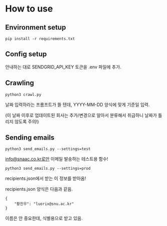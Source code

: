 # How to use
## Environment setup
```pip install -r requirements.txt```

## Config setup
안내하는 대로 SENDGRID_API_KEY 토큰을 .env 파일에 추가.

## Crawling
```python3 crawl.py```

날짜 입력하라는 프롬프트가 뜰 텐데, YYYY-MM-DD 양식에 맞게 기준일 입력.

(이 날짜 이후로 업데이트된 회사는 추가/변경으로 알아서 분류해서 취급하니 날짜가 틀리지 않도록 주의!)

## Sending emails
```python3 send_emails.py --settings=test```

info@snaac.co.kr로만 이메일 발송하는 테스트용 함수!

```python3 send_emails.py --settings=prod```

recipients.json에서 받는 이 정보를 받아옴!

recipients.json 양식은 다음과 같음.
```
{
    "황진우": "luorix@snu.ac.kr"
}
```
이름은 안 중요한데, 식별용으로 받고 있음.